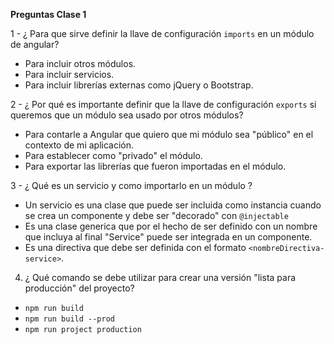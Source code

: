 **Preguntas Clase 1**

1 - ¿ Para que sirve definir la llave de configuración `imports` en un módulo de angular?
* Para incluir otros módulos.
* Para incluir servicios.
* Para incluir librerías externas como jQuery o Bootstrap.

2 - ¿ Por qué es importante definir que la llave de configuración `exports` si queremos que un módulo
    sea usado por otros módulos?
- Para contarle a Angular que quiero que mi módulo sea "público" en el contexto de mi aplicación.
- Para establecer como "privado" el módulo.
- Para exportar las librerías que fueron importadas en el módulo.

3 - ¿ Qué es un servicio y como importarlo en un módulo ?
* Un servicio es una clase que puede ser incluida como instancia cuando se crea un componente y debe ser "decorado" con `@injectable`
* Es una clase generica que por el hecho de ser definido con un nombre que incluya al final "Service" puede ser integrada en un componente.
* Es una directiva que debe ser definida con el formato `<nombreDirectiva-service>`.

4. ¿ Qué comando se debe utilizar para crear una versión "lista para producción" del proyecto?
* `npm run build`
* `npm run build --prod`
* `npm run project production`
